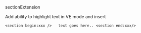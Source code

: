 sectionExtension

Add ability to highlight text in VE mode and insert 

``` <section begin:xxx />   text goes here.. <section end:xxx/>  ```
